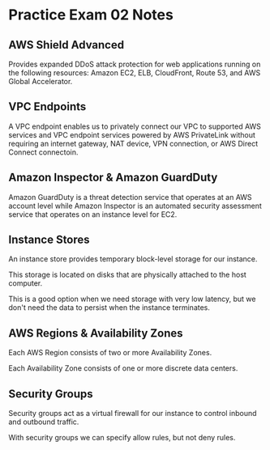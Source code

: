 # Practice Exam 02 Notes

## AWS Shield Advanced

Provides expanded DDoS attack protection for web applications running on the following resources: Amazon EC2, ELB, CloudFront, Route 53, and AWS Global Accelerator.

## VPC Endpoints

A VPC endpoint enables us to privately connect our VPC to supported AWS services and VPC endpoint services powered by AWS PrivateLink without requiring an internet gateway, NAT device, VPN connection, or AWS Direct Connect connectoin.

## Amazon Inspector & Amazon GuardDuty

Amazon GuardDuty is a threat detection service that operates at an AWS account level while Amazon Inspector is an automated security assessment service that operates on an instance level for EC2.

## Instance Stores

An instance store provides temporary block-level storage for our instance.

This storage is located on disks that are physically attached to the host computer.

This is a good option when we need storage with very low latency, but we don't need the data to persist when the instance terminates.

## AWS Regions & Availability Zones

Each AWS Region consists of two or more Availability Zones.

Each Availability Zone consists of one or more discrete data centers.

## Security Groups

Security groups act as a virtual firewall for our instance to control inbound and outbound traffic.

With security groups we can specify allow rules, but not deny rules.
